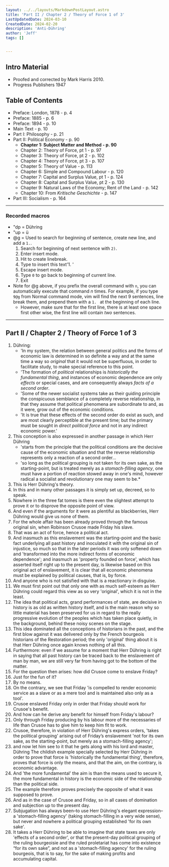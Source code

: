 ```yaml
---
layout: ../../layouts/MarkdownPostLayout.astro
title: 'Part II / Chapter 2 / Theory of Force 1 of 3'
LastUpdatedDate: 2024-03-10
CreatedDate: 2024-02-20
description: 'Anti-Dühring'
author: 'Jeff'
tags: []


---
```


## Intro Material
* Proofed and corrected by Mark Harris 2010.
* Progress Publishers 1947

## Table of Contents
* Preface: London, 1878 - p. 4
* Preface: 1885 - p. 6
* Preface: 1894 - p. 10
* Main Text - p. 10
* Part I: Philosophy - p. 21
* Part II: Political Economy - p. 90
	* **Chapter 1: Subject Matter and Method - p. 90**
	* Chapter 2: Theory of Force, pt 1 - p. 97
	* Chapter 3: Theory of Force, pt 2 - p. 102
	* Chapter 4: Theory of Force, pt 3 - p. 107
	* Chapter 5: Theory of Value - p. 113
	* Chapter 6: Simple and Compound Labour - p. 120
	* Chapter 7: Capital and Surplus Value, pt 1 - p. 124
	* Chapter 8: Capital and Surplus Value, pt 2 - p. 130
	* Chapter 9: Natural Laws of the Economy; Rent of the Land - p. 142
	* Chapter 10: From *Kritische Geschichte* - p. 147
* Part III: Socialism - p. 164
***

### Recorded macros

* "dp = Dühring
* "up = ü
* @g = Used to search for beginning of sentence, create new line, and add a `1.`.
	1. Search for beginning of next sentence with `2)`. 
	1. Enter insert mode. 
	1. Hit <Enter> to create linebreak.
	1. Type to insert this text'1. '
	1. Escape insert mode.
	1. Type `0` to go back to beginning of current line.
	1. Exit
* Note for @g above, if you prefix the overall command with `n`, you can automatically execute that command *n* times. For example, if you type `9@g` from Normal command mode, vim will find the next 9 sentences, line break them, and prepend them with a `1. ` at the beginning of each line. 
	* However, make sure that for the first line, there is at least one space first other wise, the first line will contain *two* sentences.

***

## Part II / Chapter 2 / Theory of Force 1 of 3

1. Dühring: 
	* 'In my system, the relation between general politics and the forms of economic law is determined in so definite a way and at the same time a way so *original* that it would not be superfluous, in order to facilitate study, to make special reference to this point. 
	* 'The formation of *political* relationships is *historically the fundamental thing*, and instances of economic dependence are only *effects* or special cases, and are consequently always *facts of a second order*. 
	* 'Some of the newer socialist systems take as their guiding principle the conspicuous semblance of a completely reverse relationship, in that they assume that political phenomena are subordinate to and, as it were, grow out of the economic conditions. 
	* 'It is true that these effects of the second order do exist as such, and are most clearly perceptible at the present time; but the primary must be sought in *direct political force* and not in any indirect economic power.'
1. This conception is also expressed in another passage in which Herr Dühring
	* 'starts from the principle that the political conditions are the decisive cause of the economic situation and that the reverse relationship represents only a reaction of a second order...
	* 'so long as the political grouping is not taken for its own sake, as the starting-point, but is treated merely as a *stomach-filling agency*, one must have a portion of reaction stowed away in one's mind, however radical a socialist and revolutionary one may seem to be.*
1. This is Herr Dühring's theory. 
1. In this and in many other passages it is simply set up, decreed, so to speak. 
1. Nowhere in the three fat tomes is there even the slightest attempt to prove it or to disprove the opposite point of view. 
1. And even if the arguments for it were as plentiful as blackberries, Herr Dühring would give us none of them. 
1. For the whole affair has been already proved through the famous original sin, when Robinson Crusoe made Friday his slave. 
1. That was an act of force, hence a political act. 
1. And inasmuch as this enslavement was the starting-point and the basic fact underlying all past history and inoculated it with the original sin of injustice, so much so that in the later periods it was only softened down and 'transformed into the more indirect forms of economic dependence'; and inasmuch as 'property founded on force', which has asserted itself right up to the present day, is likewise based on this original act of enslavement, it is clear that all economic phenomena must be explained by political causes, that is, by force. 
1. And anyone who is not satisfied with that is a reactionary in disguise. 
1. We must first point out that only one with as much self-esteem as Herr Dühring could regard this view as so very 'original', which it is not in the least. 
1. The idea that political acts, grand performances of state, are decisive in history is as old as written history itself, and is the main reason why so little material has been preserved for us in regard to the really progressive evolution of the peoples which has taken place quietly, in the background, behind these noisy scenes on the stage. 
1. This idea dominated all the conceptions of historians in the past, and the first blow against it was delivered only by the French bourgeois historians of the Restoration period; the only 'original' thing about it is that Herr Dühring once again knows nothing of all this. 
1. Furthermore: even if we assume for a moment that Herr Dühring is right in saying that all past history can be traced back to the enslavement of man by man, we are still very far from having got to the bottom of the matter. 
1. For the question then arises: how did Crusoe come to enslave Friday? 
1. Just for the fun of it? 
1. By no means. 
1. On the contrary, we see that Friday 'is compelled to render economic service as a slave or as a mere tool and is maintained also only as a tool'. 
1. Crusoe enslaved Friday only in order that Friday should work for Crusoe's benefit. 
1. And how can he derive any benefit for himself from Friday's labour? 
1. Only through Friday producing by his labour more of the necessaries of life than Crusoe has to give him to keep him fit to work. 
1. Crusoe, therefore, in violation of Herr Dühring's express orders, 'takes the political grouping' arising out of Friday’s enslavement 'not for its own sake, as the starting-point, but merely as a stomach-filling agency'; 
1. and now let him see to it that he gets along with his lord and master, Dühring The childish example specially selected by Herr Dühring in order to prove that force is 'historically the fundamental thing', therefore, proves that force is only the means, and that the aim, on the contrary, is economic advantage. 
1. And 'the more fundamental' the aim is than the means used to secure it, the more fundamental in history is the economic side of the relationship than the political side. 
1. The example therefore proves precisely the opposite of what it was supposed to prove. 
1. And as in the case of Crusoe and Friday, so in all cases of domination and subjection up to the present day. 
1. Subjugation has always been–to use Herr Dühring's elegant expression–a 'stomach-filling agency' (taking stomach-filling in a very wide sense), but never and nowhere a political grouping established 'for its own sake'. 
1. It takes a Herr Dühring to be able to imagine that state taxes are only 'effects of a second order', or that the present-day political grouping of the ruling bourgeoisie and the ruled proletariat has come into existence “for its own sake”, and not as a 'stomach-filling agency' for the ruling bourgeois, that is to say, for the sake of making profits and accumulating capital.

